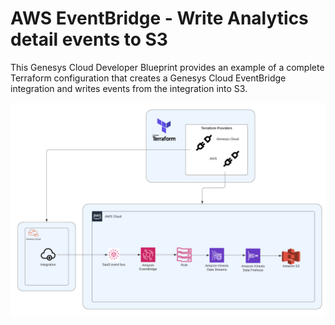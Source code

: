 # AWS EventBridge - Write Analytics detail events to S3

This Genesys Cloud Developer Blueprint provides an example of a complete Terraform configuration that creates a Genesys Cloud EventBridge integration and writes events from the integration into S3.

![Diagram for the AWS EventBridge - Write Analytics detail events to S3 blueprint](blueprint/images/arch-eventbridge-s3.png "Diagram for the AWS EventBridge - Write Analytics detail events to S3 blueprint")
